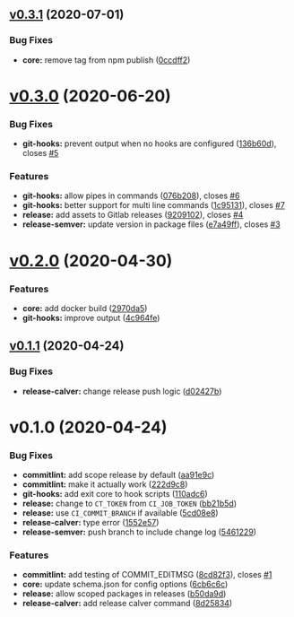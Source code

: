 ## [v0.3.1](https://git.baln.co.uk/general/conventional-tools/compare/v0.3.0...v0.3.1) (2020-07-01)


### Bug Fixes

* **core:** remove tag from npm publish ([0ccdff2](https://git.baln.co.uk/general/conventional-tools/commits/0ccdff28bb020be7c159668c2cb7203fd4152674))



# [v0.3.0](https://git.baln.co.uk/general/conventional-tools/compare/v0.2.0...v0.3.0) (2020-06-20)


### Bug Fixes

* **git-hooks:** prevent output when no hooks are configured ([136b60d](https://git.baln.co.uk/general/conventional-tools/commits/136b60dcc5d74222975caa7559e40baae7f3f3aa)), closes [#5](https://git.baln.co.uk/general/conventional-tools/issues/5)


### Features

* **git-hooks:** allow pipes in commands ([076b208](https://git.baln.co.uk/general/conventional-tools/commits/076b208c2bf474b7b0d80e79ad834b73947fa2da)), closes [#6](https://git.baln.co.uk/general/conventional-tools/issues/6)
* **git-hooks:** better support for multi line commands ([1c95131](https://git.baln.co.uk/general/conventional-tools/commits/1c95131d2eb81970bf4837215c51af2eaf2ff8a2)), closes [#7](https://git.baln.co.uk/general/conventional-tools/issues/7)
* **release:** add assets to Gitlab releases ([9209102](https://git.baln.co.uk/general/conventional-tools/commits/92091023681a4110c086f6d9568ba212d2159905)), closes [#4](https://git.baln.co.uk/general/conventional-tools/issues/4)
* **release-semver:** update version in package files ([e7a49ff](https://git.baln.co.uk/general/conventional-tools/commits/e7a49ff477cfb86b2270a2519feab03b9a51e8b7)), closes [#3](https://git.baln.co.uk/general/conventional-tools/issues/3)



# [v0.2.0](https://git.baln.co.uk/general/conventional-tools/compare/v0.1.1...v0.2.0) (2020-04-30)


### Features

* **core:** add docker build ([2970da5](https://git.baln.co.uk/general/conventional-tools/commits/2970da586bbc08e1d69b844a4b6db112c2852737))
* **git-hooks:** improve output ([4c964fe](https://git.baln.co.uk/general/conventional-tools/commits/4c964fedbb3a9b08c36b664e4c60da0ec63d7ab4))



## [v0.1.1](https://git.baln.co.uk/general/conventional-tools/compare/v0.1.0...v0.1.1) (2020-04-24)


### Bug Fixes

* **release-calver:** change release push logic ([d02427b](https://git.baln.co.uk/general/conventional-tools/commits/d02427b6e9f13bc5b69ace9d066714562a06a6b2))



# v0.1.0 (2020-04-24)


### Bug Fixes

* **commitlint:** add scope release by default ([aa91e9c](https://git.baln.co.uk/general/conventional-tools/commits/aa91e9c183a4d1261e9ff56696f7e02b06ac8b4b))
* **commitlint:** make it actually work ([222d9c8](https://git.baln.co.uk/general/conventional-tools/commits/222d9c8770d23d0c1b74063905cda30b109f6d89))
* **git-hooks:** add exit core to hook scripts ([110adc6](https://git.baln.co.uk/general/conventional-tools/commits/110adc69ca2b229843236164747f09d766de81e1))
* **release:** change to `CT_TOKEN` from `CI_JOB_TOKEN` ([bb21b5d](https://git.baln.co.uk/general/conventional-tools/commits/bb21b5d61b2f0b0c098ee112766512e858eaf365))
* **release:** use `CI_COMMIT_BRANCH` if available ([5cd08e8](https://git.baln.co.uk/general/conventional-tools/commits/5cd08e87d435672d08ddd4b66712c4c0a2703a13))
* **release-calver:** type error ([1552e57](https://git.baln.co.uk/general/conventional-tools/commits/1552e57a4d9dc97acbaf2d94c61e902eca2eec33))
* **release-semver:** push branch to include change log ([5461229](https://git.baln.co.uk/general/conventional-tools/commits/5461229aa7904127af437c52770a8b5d689fb3c9))


### Features

* **commitlint:** add testing of COMMIT_EDITMSG ([8cd82f3](https://git.baln.co.uk/general/conventional-tools/commits/8cd82f3ba49de5020cbccc11edde044b5851e6dd)), closes [#1](https://git.baln.co.uk/general/conventional-tools/issues/1)
* **core:** update schema.json for config options ([6cb6c6c](https://git.baln.co.uk/general/conventional-tools/commits/6cb6c6ca7ef8b96cb8088dd3f5e90d372bb7d1b4))
* **release:** allow scoped packages in releases ([b50da9d](https://git.baln.co.uk/general/conventional-tools/commits/b50da9de6e391c3aa3c01334b869cdbb4c3cc782))
* **release-calver:** add release calver command ([8d25834](https://git.baln.co.uk/general/conventional-tools/commits/8d25834708d87d9790c8af26f612494241500be0))



